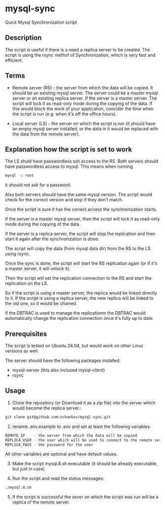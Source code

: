 # mysql-sync
Quick Mysql Synchronization script

## Description
The script is useful if there is a need a replica server to be created. The script is using the rsync methof of 
Synchronization, which is very fast and efficient.

## Terms
- Remote server (RS) - the server from which the data will be copied. It should be an existing mysql server. The server could 
  be a master mysql server or an existing replica server. If the server is a master server. The script will lock it as 
  read-only mode during the copying of the data. If this would block the work of your application, concider the time 
  when the script is run (e.g. when it's off the office hours).

- Local server (LS) - the server on which the script is run (it should have an empty mysql server installed, or the data in 
  it would be replaced with the data from the remote server).

## Explanation how the script is set to work
The LS shuld have passwordless ssh access to the RS. 
Both servers should have passwordless access to mysql. This means when running 
```bash
mysql -u root
```
it should not ask for a password.

Also both servers should have the same mysql version. The script would check for the correct version and stop if they 
don't match.

Once the script is sure it has the correct access the synchronization starts.

If the server is a master mysql server, then the script will lock it as read-only mode during the copying of the data.

If the server is a replica server, the script will stop the replication and then start it again after the synchronization 
is done.

The script will copy the data (from mysql data dir) from the RS to the LS using rsync.

Once the sync is done, the script will start the RS replication again (or if it's a master server, it will unlock it).

Then the script will set the replication connection to the RS and start the replication on the LS.

So if the script is using a master server, the replica would be linked directly to it. 
If the script is using a replica server, the new replica will be linked to the old one, so it would be chained.

If the DBTRAC is used to manage the replicationm the DBTRAC would automatically change the replication connection once 
it's fully up to date.

## Prerequisites
The script is tested on Ubuntu 24.04, but would work on other Linux versions as well.

The server should have the following packages installed:
- mysql-server (this also inclused mysql-client)
- rsync

## Usage
1. Clone the repository (or Download it as a zip file) into the server which would become the replica server.:

```bash
git clone git@github.com:nchankov/mysql-sync.git
```

2. rename .env.example to .env and set at least the following variables:
```bash
REMOTE_IP    - the server from which the data will be copied
REPLICA_USER - the user which will be used to connect to the remote server
REPLICA_PASS - the password for the user
```
All other variables are optional and have default values.

3. Make the script mysql.8.sh executable (it should be already executable, but just in case)

4. Run the script and read the status messages:
```bash
./mysql.8.sh
```

5. If the script is successful the sever on which the script was run will be a replica of the remote server.